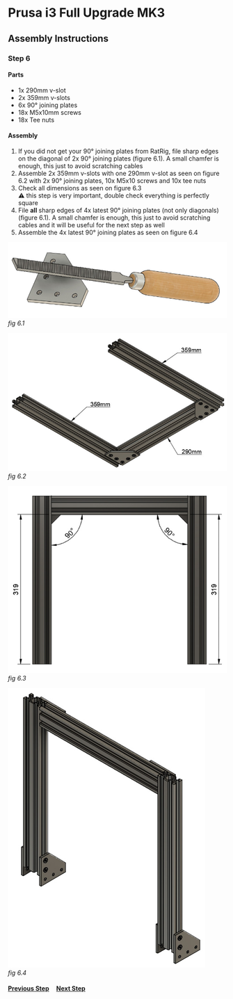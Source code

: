 # Prusa i3 Full Upgrade MK3

## Assembly Instructions

### Step 6

#### Parts  

* 1x 290mm v-slot
* 2x 359mm v-slots
* 6x 90° joining plates
* 18x M5x10mm screws
* 18x Tee nuts

#### Assembly

1. If you did not get your 90° joining plates from RatRig, file sharp edges on the diagonal of 2x 90° joining plates (figure 6.1). A small chamfer is enough, this just to avoid scratching cables
1. Assemble 2x 359mm v-slots with one 290mm v-slot as seen on figure 6.2 with 2x 90° joining plates, 10x M5x10 screws and 10x tee nuts
1. Check all dimensions as seen on figure 6.3<br>
   :warning: this step is very important, double check everything is perfectly square
1. File **all** sharp edges of 4x latest 90° joining plates (not only diagonals) (figure 6.1). A small chamfer is enough, this just to avoid scratching cables and it will be useful for the next step as well
1. Assemble the 4x latest 90° joining plates as seen on figure 6.4


![](img/file_90deg_plate.jpg)\
*fig 6.1*

![](img/fig6.2.jpg)\
*fig 6.2*

![](img/fig6.3.jpg)\
*fig 6.3*

![](img/fig6.4.jpg)\
*fig 6.4*

#### [Previous Step](step05.md) &nbsp;&nbsp;&nbsp; [Next Step](step07.md)
